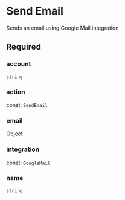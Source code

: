 # Send Email

Sends an email using Google Mail integration

## Required

### account

`string`

### action

const: `SendEmail`

### email

Object

### integration

const: `GoogleMail`

### name

`string`
